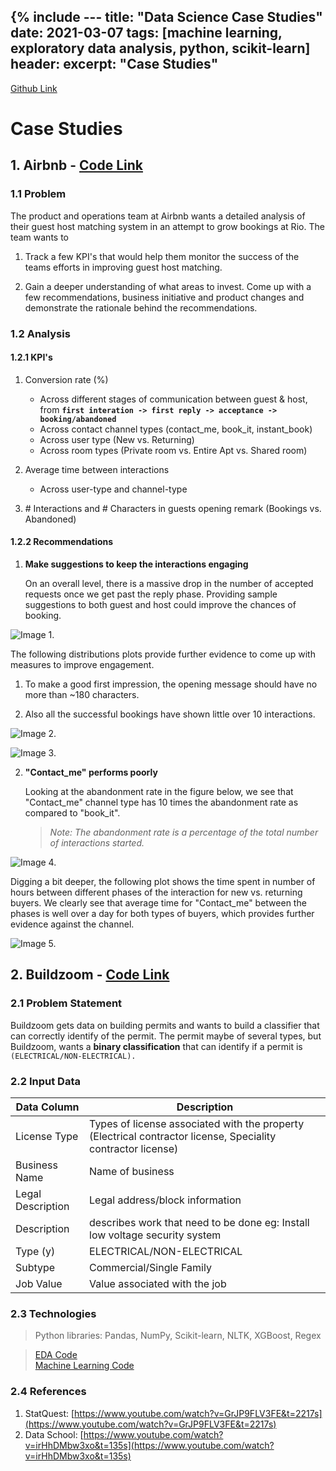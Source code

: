 {% include ---
title: "Data Science Case Studies"
date: 2021-03-07
tags: [machine learning, exploratory data analysis, python, scikit-learn]
header:
excerpt: "Case Studies"
---

<a href="https://github.com/NikhilSawal/data_science_case_studies" target="_blank">Github Link</a>

# Case Studies

## 1. Airbnb - [Code Link](https://github.com/NikhilSawal/data_science_case_studies/tree/master/airbnb/plots)

### 1.1 Problem
The product and operations team at Airbnb wants a detailed analysis of their guest host matching system in an attempt to grow bookings at Rio. The team wants to
1. Track a few KPI's that would help them monitor the success of the teams efforts in improving guest host matching.

2. Gain a deeper understanding of what areas to invest. Come up with a few recommendations, business initiative and product changes and demonstrate the rationale behind the recommendations.

### 1.2 Analysis

#### 1.2.1 KPI's

1. Conversion rate (%)

   * Across different stages of communication between guest & host, from **`first interation -> first reply -> acceptance -> booking/abandoned`**
   * Across contact channel types (contact_me, book_it, instant_book)
   * Across user type (New vs. Returning)
   * Across room types (Private room vs. Entire Apt vs. Shared room)


2. Average time between interactions

    * Across user-type and channel-type


3. \# Interactions and # Characters in guests opening remark (Bookings vs. Abandoned)

#### 1.2.2 Recommendations

1. **Make suggestions to keep the interactions engaging**

    On an overall level, there is a massive drop in the number of accepted requests once we get past the reply phase. Providing sample suggestions to both guest and host could improve the chances of booking.

![Image 1.](/assets/images/conversion_over_time.png)

The following distributions plots provide further evidence to come up with measures to improve engagement.
1. To make a good first impression, the opening message should have no more than ~180 characters.

2. Also all the successful bookings have shown little over 10 interactions.

![Image 2.](/assets/images/first_inter_length_dist.png)

![Image 3.](/assets/images/count_interaction_dist.png)

2. **"Contact_me" performs poorly**

    Looking at the abandonment rate in the figure below, we see that "Contact_me" channel type has 10 times the abandonment rate as compared to "book_it".

    >*Note: The abandonment rate is a percentage of the total number of interactions started.*


![Image 4.](/assets/images/contact_channel_aban_conv_rate.png)


Digging a bit deeper, the following plot shows the time spent in number of hours between different phases of the interaction for new vs. returning buyers. We clearly see that average time for "Contact_me" between the phases is well over a day for both types of buyers, which provides further evidence against the channel.


![Image 5.](/assets/images/time_spent_contact_me.png)  

## 2. Buildzoom - [Code Link](https://github.com/NikhilSawal/data_science_case_studies/tree/master/buildzoom)



### 2.1 Problem Statement

Buildzoom gets data on building permits and wants to build a classifier that can correctly identify of the permit. The permit maybe of several types, but Buildzoom, wants a **binary classification** that can identify if a permit is ```(ELECTRICAL/NON-ELECTRICAL).```

### 2.2 Input Data
| Data Column | Description |
| ----------- | ----------- |
| License Type | Types of license associated with the property (Electrical contractor license, Speciality contractor license) |
| Business Name | Name of business |
| Legal Description | Legal address/block information |
| Description | describes work that need to be done eg: Install low voltage security system |
| Type (y) | ELECTRICAL/NON-ELECTRICAL |
| Subtype | Commercial/Single Family |
| Job Value | Value associated with the job |

### 2.3 Technologies
> Python libraries: Pandas, NumPy, Scikit-learn, NLTK, XGBoost, Regex

> [EDA Code](https://github.com/NikhilSawal/data_science_case_studies/tree/master/buildzoom)  
> [Machine Learning Code](https://github.com/NikhilSawal/data_science_case_studies/blob/master/buildzoom/solution.ipynb)

### 2.4 References
1. StatQuest: [https://www.youtube.com/watch?v=GrJP9FLV3FE&t=2217s](https://www.youtube.com/watch?v=GrJP9FLV3FE&t=2217s)
2. Data School: [https://www.youtube.com/watch?v=irHhDMbw3xo&t=135s](https://www.youtube.com/watch?v=irHhDMbw3xo&t=135s)
